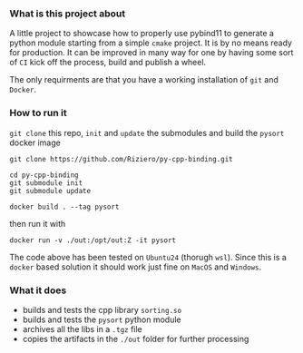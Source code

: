 ### What is this project about
A little project to showcase how to properly use pybind11 to generate a python module starting from a simple `cmake` project. 
It is by no means ready for production. It can be improved in many way for one by having 
some sort of `CI` kick off the process, build and publish a wheel.

The only requirments are that you have a working installation of `git` and `Docker`.

### How to run it
`git clone` this repo, `init` and `update` the submodules and build the `pysort` docker image 
```
git clone https://github.com/Riziero/py-cpp-binding.git

cd py-cpp-binding
git submodule init
git submodule update

docker build . --tag pysort
```
then run it with
```
docker run -v ./out:/opt/out:Z -it pysort
```
The code above has been tested on `Ubuntu24` (thorugh `wsl`). Since this is a `docker` 
based solution it should work just fine on `MacOS` and `Windows`. 
### What it does
* builds and tests the cpp library `sorting.so`  
* builds and tests the `pysort` python module  
* archives all the libs in a `.tgz` file  
* copies the artifacts in the `./out` folder for further processing  